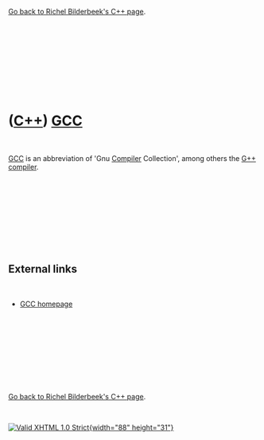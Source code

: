 

[Go back to Richel Bilderbeek's C++ page](Cpp.htm).

 

 

 

 

 

([C++](Cpp.htm)) [GCC](CppGcc.htm)
==================================

 

[GCC](CppGcc.htm) is an abbreviation of 'Gnu [Compiler](CppCompiler.htm)
Collection', among others the [G++](CppGpp.htm)
[compiler](CppCompiler.htm).

 

 

 

 

 

External links
--------------

 

-   [GCC homepage](http://gcc.gnu.org)

 

 

 

 

 

[Go back to Richel Bilderbeek's C++ page](Cpp.htm).



 

[![Valid XHTML 1.0 Strict](valid-xhtml10.png){width="88"
height="31"}](http://validator.w3.org/check?uri=referer)
